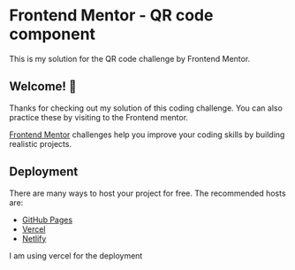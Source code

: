# Frontend Mentor - QR code component

This is my solution for the QR code challenge by Frontend Mentor.

## Welcome! 👋

Thanks for checking out my solution of this coding challenge. You can also practice these by visiting to the Frontend mentor.

[Frontend Mentor](https://www.frontendmentor.io) challenges help you improve your coding skills by building realistic projects.

## Deployment

There are many ways to host your project for free. The recommended hosts are:

- [GitHub Pages](https://pages.github.com/)
- [Vercel](https://vercel.com/)
- [Netlify](https://www.netlify.com/)

I am using vercel for the deployment

